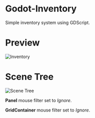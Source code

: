 # Godot-Inventory

Simple inventory system using GDScript.

# Preview
![Inventory](https://i.imgur.com/S82hLbf.gif)

# Scene Tree
![Scene Tree](https://i.imgur.com/dRXOB3a.png)

**Panel** mouse filter set to *Ignore*.

**GridContainer** mouse filter set to *Ignore*.
